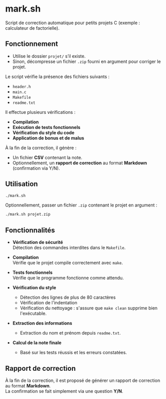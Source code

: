 # mark.sh

Script de correction automatique pour petits projets C (exemple : calculateur de factorielle).

## Fonctionnement

- Utilise le dossier `projet/` s’il existe.
- Sinon, décompresse un fichier `.zip` fourni en argument pour corriger le projet.

Le script vérifie la présence des fichiers suivants :
- `header.h`
- `main.c`
- `Makefile`
- `readme.txt`

Il effectue plusieurs vérifications :
- **Compilation**
- **Exécution de tests fonctionnels**
- **Vérification du style du code**
- **Application de bonus et de malus**

À la fin de la correction, il génère :
- Un fichier **CSV** contenant la note.
- Optionnellement, un **rapport de correction** au format **Markdown** (confirmation via Y/N).

## Utilisation

```bash
./mark.sh
```

Optionnellement, passer un fichier `.zip` contenant le projet en argument :

```bash
./mark.sh projet.zip
```

## Fonctionnalités

- **Vérification de sécurité**  
  Détection des commandes interdites dans le `Makefile`.
  
- **Compilation**  
  Vérifie que le projet compile correctement avec `make`.
  
- **Tests fonctionnels**  
  Vérifie que le programme fonctionne comme attendu.
  
- **Vérification du style**
  - Détection des lignes de plus de 80 caractères
  - Vérification de l'indentation
  - Vérification du nettoyage : s'assure que `make clean` supprime bien l'exécutable.

- **Extraction des informations**
  - Extraction du nom et prénom depuis `readme.txt`.

- **Calcul de la note finale**
  - Basé sur les tests réussis et les erreurs constatées.

## Rapport de correction

À la fin de la correction, il est proposé de générer un rapport de correction au format **Markdown**.  
La confirmation se fait simplement via une question **Y/N**.
